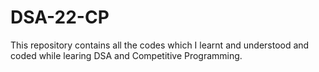 # DSA-22-CP
This repository contains all the codes which I learnt and understood and coded while learing DSA and Competitive Programming. 
